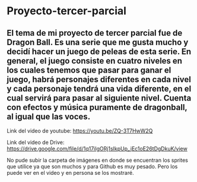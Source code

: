 # Proyecto-tercer-parcial

## El tema de mi proyecto de tercer parcial fue de Dragon Ball. Es una serie que me gusta mucho y decidí hacer un juego de peleas de esta serie. En general, el juego consiste en cuatro niveles en los cuales tenemos que pasar para ganar el juego, habrá personajes diferentes en cada nivel y cada personaje tendrá una vida diferente, en el cual servirá para pasar al siguiente nivel. Cuenta con efectos y música puramente de dragonball, al igual que las voces.

Link del video de youtube: https://youtu.be/ZQ-3T7HwW2Q

Link del video de Drive: https://drive.google.com/file/d/1q17iIgORj1sIkpUp_jEc1oE26tDgDkuK/view

No pude subir la carpeta de imágenes en donde se encuentran los sprites que utilice ya que son muchos y para Github es muy pesado. Pero los puede ver en el video
y en persona se los mostraré.

